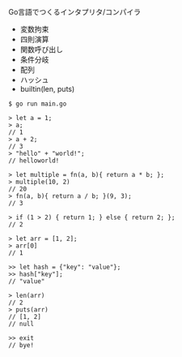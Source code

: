 Go言語でつくるインタプリタ/コンパイラ

- 変数拘束
- 四則演算
- 関数呼び出し
- 条件分岐
- 配列
- ハッシュ
- builtin(len, puts)

```
$ go run main.go

> let a = 1;
> a;
// 1
> a + 2;
// 3
> "hello" + "world!";
// helloworld!

> let multiple = fn(a, b){ return a * b; };
> multiple(10, 2)
// 20
> fn(a, b){ return a / b; }(9, 3);
// 3

> if (1 > 2) { return 1; } else { return 2; };
// 2

> let arr = [1, 2];
> arr[0]
// 1

>> let hash = {"key": "value"};
>> hash["key"];
// "value"

> len(arr)
// 2
> puts(arr)
// [1, 2]
// null

>> exit
// bye!
```
